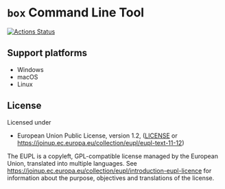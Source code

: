 # `box` Command Line Tool

[![Actions Status](https://github.com/bbqsrc/box/workflows/Continuous%20Integration/badge.svg)](https://github.com/bbqsrc/box/actions)

## Support platforms

* Windows
* macOS
* Linux

## License

Licensed under

* European Union Public License, version 1.2, ([LICENSE](LICENSE) or https://joinup.ec.europa.eu/collection/eupl/eupl-text-11-12)

The EUPL is a copyleft, GPL-compatible license managed by the European Union, translated into multiple languages. See https://joinup.ec.europa.eu/collection/eupl/introduction-eupl-licence for information about the purpose, objectives and translations of the license.
